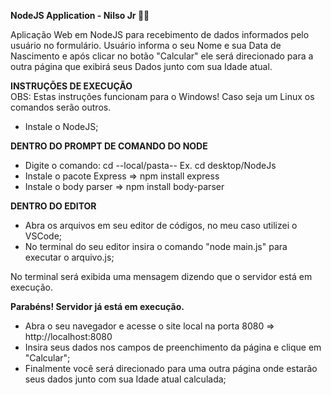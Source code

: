<strong> NodeJS Application - Nilso Jr 👨‍💻 </strong>

Aplicação Web em NodeJS para recebimento de dados informados pelo usuário no formulário.
Usuário informa o seu Nome e sua Data de Nascimento e após clicar no botão "Calcular" ele será direcionado para a outra página que exibirá seus Dados junto com sua Idade atual.

<strong>INSTRUÇÕES DE EXECUÇÃO</strong>
<br>
OBS: Estas instruções funcionam para o Windows! Caso seja um Linux os comandos serão outros.

- Instale o NodeJS;

<strong>DENTRO DO PROMPT DE COMANDO DO NODE</strong>
- Digite o comando: cd --local/pasta-- Ex. cd desktop/NodeJs 
- Instale o pacote Express => npm install express
- Instale o body parser => npm install body-parser

<strong>DENTRO DO EDITOR</strong>
- Abra os arquivos em seu editor de códigos, no meu caso utilizei o VSCode;
- No terminal do seu editor insira o comando "node main.js" para executar o arquivo.js;

No terminal será exibida uma mensagem dizendo que o servidor está em execução.

<strong>Parabéns! Servidor já está em execução.</strong>

- Abra o seu navegador e acesse o site local na porta 8080 => http://localhost:8080
- Insira seus dados nos campos de preenchimento da página e clique em "Calcular";
- Finalmente você será direcionado para uma outra página onde estarão seus dados junto com sua Idade atual calculada;


